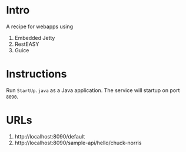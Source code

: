 # Intro
A recipe for webapps using 
1. Embedded Jetty
1. RestEASY
1. Guice

# Instructions
Run `StartUp.java` as a Java application. The service will startup on port `8090`.

# URLs
1. http://localhost:8090/default
1. http://localhost:8090/sample-api/hello/chuck-norris